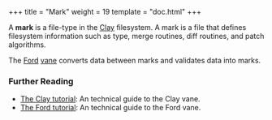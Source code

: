+++
title = "Mark"
weight = 19
template = "doc.html"
+++

A **mark** is a file-type in the [Clay](../clay) filesystem. A mark is a file that defines filesystem information such as type, merge routines, diff routines, and patch algorithms.

The [Ford](../ford) [vane](../vane) converts data between marks and validates data into marks.


### Further Reading

- [The Clay tutorial](@/docs/tutorials/arvo/clay.md): An technical guide to the Clay vane.
- [The Ford tutorial](@/docs/tutorials/arvo/ford.md): An technical guide to the Ford vane.
